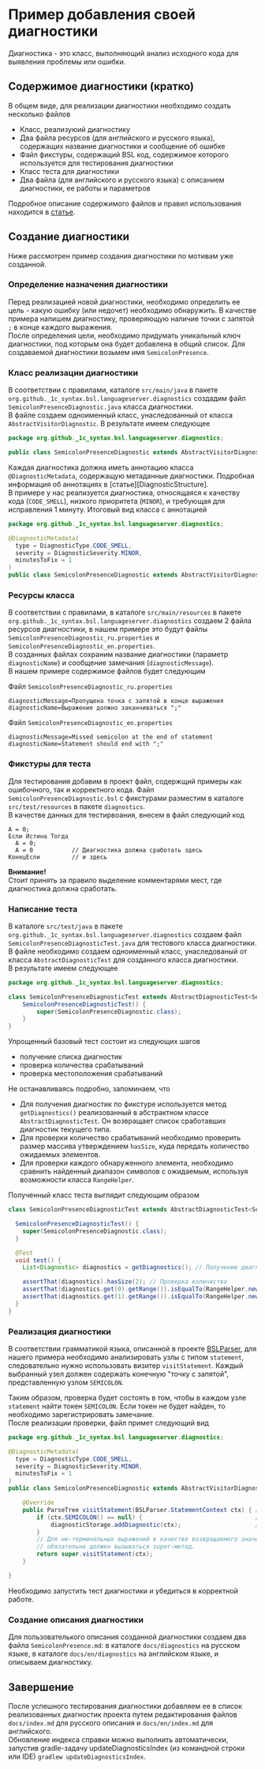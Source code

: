 # Пример добавления своей диагностики

Диагностика - это класс, выполняющий анализ исходного кода для выявления проблемы или ошибки.

## Содержимое диагностики (кратко)

В общем виде, для реализации диагностики необходимо создать несколько файлов

* Класс, реализуюий диагностику
* Два файла ресурсов (для английского и русского языка), содержащих название диагностики и сообщение об ошибке
* Файл фикстуры, содержащий BSL код, содержимое которого используется для тестирования диагностики
* Класс теста для диагностики
* Два файла (для английского и русского языка) с описанием диагностики, ее работы и параметров

Подробное описание содержимого файлов и правил использования находится в [статье](DiagnosticStructure.md).

## Создание диагностики

Ниже рассмотрен пример создания диагностики по мотивам уже созданной.

### Определение назначения диагностики

Перед реализацией новой диагностики, необходимо определить ее цель - какую ошибку (или недочет) необходимо обнаружить. В качестве примера напишем диагностику, проверяющую наличие точки с запятой `;` в конце каждого выражения.  
После определения цели, необходимо придумать уникальный ключ диагностики, под которым она будет добавлена в общий список. Для создаваемой диагностики возьмем имя `SemicolonPresence`.

### Класс реализации диагностики

В соответствии с правилами, каталоге `src/main/java` в пакете `org.github._1c_syntax.bsl.languageserver.diagnostics` создадим файл `SemicolonPresenceDiagnostic.java` класса диагностики.  
В файле создаем одноименный класс, унаследованный от класса `AbstractVisitorDiagnostic`.  В результате имеем следующее

```java
package org.github._1c_syntax.bsl.languageserver.diagnostics;

public class SemicolonPresenceDiagnostic extends AbstractVisitorDiagnostic {}
```

Каждая диагностика должна иметь аннотацию класса `@DiagnosticMetadata`, содержащую метаданные диагностики. Подробная информация об аннотациях в [статье][DiagnosticStructure].  
В примере у нас реализуется диагностика, относящаяся к качеству кода (`CODE_SMELL`), низкого приоритета (`MINOR`), и требующая для исправления 1 минуту. Итоговый вид класса с аннотацией

```java
package org.github._1c_syntax.bsl.languageserver.diagnostics;

@DiagnosticMetadata(
  type = DiagnosticType.CODE_SMELL,
  severity = DiagnosticSeverity.MINOR,
  minutesToFix = 1
)
public class SemicolonPresenceDiagnostic extends AbstractVisitorDiagnostic {}
```

### Ресурсы класса

В соответствии с правилами, в каталоге `src/main/resources` в пакете `org.github._1c_syntax.bsl.languageserver.diagnostics` создаем 2 файла ресурсов диагностики, в нашем примере это будут файлы `SemicolonPresenceDiagnostic_ru.properties` и `SemicolonPresenceDiagnostic_en.properties`.  
В созданных файлах сохраним название диагностики (параметр `diagnosticName`) и сообщение замечания (`diagnosticMessage`).  
В нашем примере содержимое файлов будет следующим

Файл `SemicolonPresenceDiagnostic_ru.properties`

```properties
diagnosticMessage=Пропущена точка с запятой в конце выражения
diagnosticName=Выражение должно заканчиваться ";"
```

Файл `SemicolonPresenceDiagnostic_en.properties`

```properties
diagnosticMessage=Missed semicolon at the end of statement
diagnosticName=Statement should end with ";"
```

### Фикстуры для теста

Для тестирования добавим в проект файл, содержщий примеры как ошибочного, так и корректного кода. Файл `SemicolonPresenceDiagnostic.bsl` с фикстурами разместим в каталоге `src/test/resources` в пакете `diagnostics`.  
В качестве данных для тестирвоания, внесем в файл следующий код

```bsl
А = 0;
Если Истина Тогда
  А = 0;
  А = 0           // Диагностика должна сработать здесь
КонецЕсли         // и здесь
```

**Внимание!**  
Стоит принять за правило выделение комментарями мест, где диагностика должна сработать.

### Написание теста

В каталоге `src/test/java` в пакете `org.github._1c_syntax.bsl.languageserver.diagnostics` создаем файл `SemicolonPresenceDiagnosticTest.java` для тестового класса диагностики.  
В файле необходимо создаем одноименный класс, унаследованый от класса `AbstractDiagnosticTest` для созданного класса диагностики.  
В результате имеем следующее

```java
package org.github._1c_syntax.bsl.languageserver.diagnostics;

class SemicolonPresenceDiagnosticTest extends AbstractDiagnosticTest<SemicolonPresenceDiagnostic>{
    SemicolonPresenceDiagnosticTest() {
        super(SemicolonPresenceDiagnostic.class);
    }
}
```

Упрощенный базовый тест состоит из следующих шагов

* получение списка диагностик
* проверка количества срабатываний
* проверка местоположения срабатываний

Не останавливаясь подробно, запоминаем, что

* Для получения диагностик по фикстуре используется метод `getDiagnostics()` реализованный в абстрактном классе `AbstractDiagnosticTest`. Он возвращает список сработавших диагностик текущего типа.
* Для проверки количество срабатываний необходимо проверить размер массива утверждением `hasSize`, куда передать количество ожидаемых элементов.
* Для проверки каждого обнаруженного элемента, необходимо сравнить найденный диапазон символов с ожидаемым, используя возможности класса `RangeHelper`.

Полученный класс теста выглядит следующим образом

```java
class SemicolonPresenceDiagnosticTest extends AbstractDiagnosticTest<SemicolonPresenceDiagnostic> {

  SemicolonPresenceDiagnosticTest() {
    super(SemicolonPresenceDiagnostic.class);
  }

  @Test
  void test() {
    List<Diagnostic> diagnostics = getDiagnostics(); // Получение диагностик

    assertThat(diagnostics).hasSize(2); // Проверка количества
    assertThat(diagnostics.get(0).getRange()).isEqualTo(RangeHelper.newRange(4, 0, 4, 9)); // Проверка конкретного случая
    assertThat(diagnostics.get(1).getRange()).isEqualTo(RangeHelper.newRange(3, 6, 3, 7)); // Проверка конкретного случая
  }
}
```

### Реализация диагностики

В соответствии грамматикой языка, описанной в проекте [BSLParser](https://github.com/1c-syntax/bsl-parser/blob/master/src/main/antlr/BSLParser.g4), для нашего примера необходимо анализировать узлы с типом `statement`, следовательно нужно использовать визитер `visitStatement`. Каждый выбранный узел должен содержать конечную "точку с запятой", представленную узлом `SEMICOLON`.

Таким образом, проверка будет состоять в том, чтобы в каждом узле `statement` найти токен `SEMICOLON`. Если токен не будет найден, то необходимо зарегистрировать замечание.  
После реализации проверки, файл примет следующий вид

```java
package org.github._1c_syntax.bsl.languageserver.diagnostics;

@DiagnosticMetadata(
  type = DiagnosticType.CODE_SMELL,
  severity = DiagnosticSeverity.MINOR,
  minutesToFix = 1
)
public class SemicolonPresenceDiagnostic extends AbstractVisitorDiagnostic {

    @Override
    public ParseTree visitStatement(BSLParser.StatementContext ctx) { // выбранный визитер
        if (ctx.SEMICOLON() == null) {                                // получение дочернего узла SEMICOLON
            diagnosticStorage.addDiagnostic(ctx);                     // добавление замечания
        }
        // Для не-терминальных выражений в качестве возвращаемого значения
        // обязательно должен вызываться super-метод.
        return super.visitStatement(ctx);
    }

}
```

Необходимо запустить тест диагностики и убедиться в корректной работе.

### Создание описания диагностики

Для пользователького описания созданной диагностики создаем два файла `SemicolonPresence.md`: в каталоге `docs/diagnostics` на русском языке, в каталоге `docs/en/diagnostics` на английском языке, и описываем диагностику.  

## Завершение

После успешного тестирования диагностики добавляем ее в список реализованных диагностик проекта путем редактирования файлов `docs/index.md` для русского описания и `docs/en/index.md` для английского.  
Обновление индекса справки можно выполнить автоматически, запустив gradle-задачу updateDiagnosticsIndex (из командной строки или IDE) `gradlew updateDiagnosticsIndex`.
